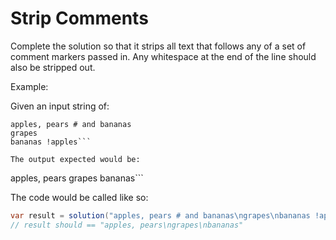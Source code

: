 # Strip Comments

Complete the solution so that it strips all text that follows any of a set of comment markers passed in. Any whitespace at the end of the line should also be stripped out.

Example:

Given an input string of:

```
apples, pears # and bananas
grapes
bananas !apples```

The output expected would be:
```
apples, pears
grapes
bananas```

The code would be called like so:
```java
var result = solution("apples, pears # and bananas\ngrapes\nbananas !apples", ["#", "!"])
// result should == "apples, pears\ngrapes\nbananas"
```
